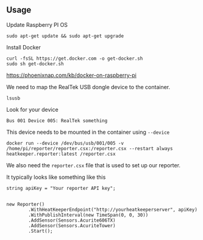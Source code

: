 ## Usage

Update Raspberry PI OS

```
sudo apt-get update && sudo apt-get upgrade
```

Install Docker

```
curl -fsSL https://get.docker.com -o get-docker.sh
sudo sh get-docker.sh
```

https://phoenixnap.com/kb/docker-on-raspberry-pi

We need to map the RealTek USB dongle device to the container.

```
lsusb
```

Look for your device

```
Bus 001 Device 005: RealTek something
```

This device needs to be mounted in the container using `--device`

```
docker run --device /dev/bus/usb/001/005 -v /home/pi/reporter/reporter.csx:/reporter.csx --restart always heatkeeper.reporter:latest /reporter.csx
```

We also need the `reporter.csx` file that is used to set up our reporter.

It typically looks like something like this

```
string apiKey = "Your reporter API key";


new Reporter()
        .WithHeatKeeperEndpoint("http://yourheatkeeperserver", apiKey)
        .WithPublishInterval(new TimeSpan(0, 0, 30))
        .AddSensor(Sensors.Acurite606TX)
        .AddSensor(Sensors.AcuriteTower)
        .Start();
```
